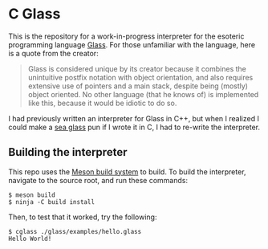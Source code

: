 # C Glass
This is the repository for a work-in-progress interpreter for the esoteric 
programming language [Glass](https://esolangs.org/wiki/Glass). For those
unfamiliar with the language, here is a quote from the creator:

> Glass is considered unique by its creator because it combines the
> unintuitive postfix notation with object orientation, and also 
> requires extensive use of pointers and a main stack, despite being
> (mostly) object oriented. No other language (that he knows of) is
> implemented like this, because it would be idiotic to do so.

I had previously written an interpreter for Glass in C++, but when I  realized
I could make a [sea glass](https://en.wikipedia.org/wiki/Sea_glass) pun if I
wrote it in C, I had to re-write the interpreter.

## Building the interpreter

This repo uses the [Meson build system](meson.build) to build. To build the interpreter, navigate to the source root, and run these commands:

```shell
$ meson build
$ ninja -C build install
```

Then, to test that it worked, try the following:

```shell
$ cglass ./glass/examples/hello.glass
Hello World!
```
